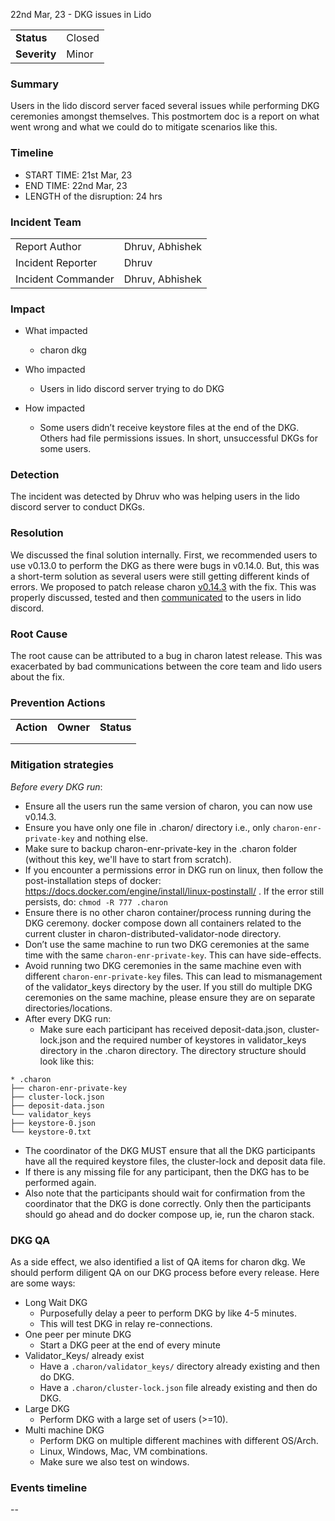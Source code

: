 22nd Mar, 23 - DKG issues in Lido

|              |                       |
| ------------ |-----------------------|
| **Status**   | Closed                |
| **Severity** | Minor |


### Summary

Users in the lido discord server faced several issues while performing DKG ceremonies amongst themselves. 
This postmortem doc is a report on what went wrong and what we could do to mitigate scenarios like this.

### Timeline

- START TIME: 21st Mar, 23
- END TIME: 22nd Mar, 23
- LENGTH of the disruption: 24 hrs

### Incident Team

|                    |                 |
| ------------------ |-----------------|
| Report Author      | Dhruv, Abhishek |
| Incident Reporter  | Dhruv           |
| Incident Commander | Dhruv, Abhishek |


### Impact

- What impacted

    - charon dkg

- Who impacted

    - Users in lido discord server trying to do DKG

- How impacted

    - Some users didn’t receive keystore files at the end of the DKG. Others had file permissions issues. In short, unsuccessful DKGs for some users.

### Detection

The incident was detected by Dhruv who was helping users in the lido discord server to conduct DKGs.


### Resolution

We discussed the final solution internally. First, we recommended users to use v0.13.0 to perform the DKG as there were bugs
in v0.14.0. But, this was a short-term solution as several users were still getting different kinds of errors. We proposed to
patch release charon [v0.14.3](https://github.com/ObolNetwork/charon/releases/tag/v0.14.3) with the fix. This was properly discussed,
tested and then [communicated](https://discord.com/channels/761182643269795850/1082703855411810394/1088085286996672564) to the users in lido discord.


### Root Cause

The root cause can be attributed to a bug in charon latest release. This was exacerbated by bad communications between the
core team and lido users about the fix.


### Prevention Actions

|            |           |            |
| ---------- | --------- | ---------- |
| **Action** | **Owner** | **Status** |
|            |           |            |
|            |           |            |


### Mitigation strategies

*Before every DKG run*:
* Ensure all the users run the same version of charon, you can now use v0.14.3.
* Ensure you have only one file in .charon/ directory i.e., only `charon-enr-private-key` and nothing else.
* Make sure to backup charon-enr-private-key in the .charon folder (without this key, we'll have to start from scratch).
* If you encounter a permissions error in DKG run on linux, then follow the post-installation steps of docker: https://docs.docker.com/engine/install/linux-postinstall/ . If the error still persists, do: `chmod -R 777 .charon`
* Ensure there is no other charon container/process running during the DKG ceremony. docker compose down all containers related to the current cluster in charon-distributed-validator-node directory.
* Don’t use the same machine to run two DKG ceremonies at the same time with the same `charon-enr-private-key`. This can have side-effects.
* Avoid running two DKG ceremonies in the same machine even with different `charon-enr-private-key` files. This can lead to mismanagement of the validator_keys directory by the user. If you still do multiple DKG ceremonies on the same machine, please ensure they are on separate directories/locations.
* After every DKG run:
  * Make sure each participant has received deposit-data.json, cluster-lock.json and the required number of keystores in validator_keys directory in the .charon directory. The directory structure should look like this:
```
* .charon
├── charon-enr-private-key
├── cluster-lock.json
├── deposit-data.json
└── validator_keys
├── keystore-0.json
└── keystore-0.txt
```
* The coordinator of the DKG MUST ensure that all the DKG participants have all the required keystore files, the cluster-lock and deposit data file.
* If there is any missing file for any participant, then the DKG has to be performed again.
* Also note that the participants should wait for confirmation from the coordinator that the DKG is done correctly. Only then the participants should go ahead and do docker compose up, ie, run the charon stack.

### DKG QA

As a side effect, we also identified a list of QA items for charon dkg. We should perform diligent QA on our DKG process before every
release. Here are some ways:
* Long Wait DKG
  * Purposefully delay a peer to perform DKG by like 4-5 minutes.
  * This will test DKG in relay re-connections.
* One peer per minute DKG
  * Start a DKG peer at the end of every minute
* Validator_Keys/ already exist
  * Have a `.charon/validator_keys/` directory already existing and then do DKG.
  * Have a `.charon/cluster-lock.json` file already existing and then do DKG.
* Large DKG
  * Perform DKG with a large set of users (>=10).
* Multi machine DKG
  * Perform DKG on multiple different machines with different OS/Arch.
  * Linux, Windows, Mac, VM combinations.
  * Make sure we also test on windows.


### Events timeline

-- 

